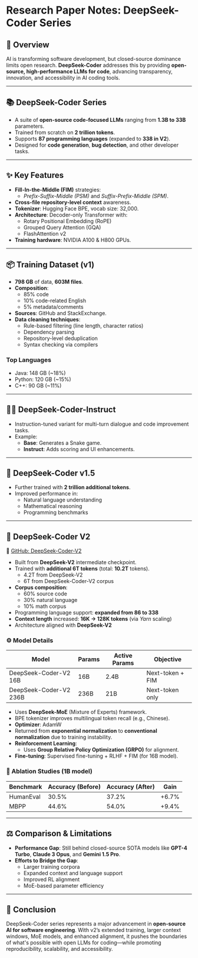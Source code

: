 # Research Paper Notes: DeepSeek-Coder Series

## 🚀 Overview

AI is transforming software development, but closed-source dominance limits open research. **DeepSeek-Coder** addresses this by providing **open-source, high-performance LLMs for code**, advancing transparency, innovation, and accessibility in AI coding tools.

---

## 📚 DeepSeek-Coder Series

- A suite of **open-source code-focused LLMs** ranging from **1.3B to 33B** parameters.
- Trained from scratch on **2 trillion tokens**.
- Supports **87 programming languages** (expanded to **338 in V2**).
- Designed for **code generation**, **bug detection**, and other developer tasks.

---

## ✨ Key Features

- **Fill-In-the-Middle (FIM)** strategies:
  - *Prefix-Suffix-Middle (PSM)* and *Suffix-Prefix-Middle (SPM)*.
- **Cross-file repository-level context** awareness.
- **Tokenizer**: Hugging Face BPE, vocab size: 32,000.
- **Architecture**: Decoder-only Transformer with:
  - Rotary Positional Embedding (RoPE)
  - Grouped Query Attention (GQA)
  - FlashAttention v2
- **Training hardware**: NVIDIA A100 & H800 GPUs.

---

## 📦 Training Dataset (v1)

- **798 GB** of data, **603M files**.
- **Composition**:
  - 85% code
  - 10% code-related English
  - 5% metadata/comments
- **Sources**: GitHub and StackExchange.
- **Data cleaning techniques**:
  - Rule-based filtering (line length, character ratios)
  - Dependency parsing
  - Repository-level deduplication
  - Syntax checking via compilers

### Top Languages
- Java: 148 GB (~18%)
- Python: 120 GB (~15%)
- C++: 90 GB (~11%)

---

## 🧑‍🏫 DeepSeek-Coder-Instruct

- Instruction-tuned variant for multi-turn dialogue and code improvement tasks.
- Example:
  - **Base**: Generates a Snake game.
  - **Instruct**: Adds scoring and UI enhancements.

---

## 🧪 DeepSeek-Coder v1.5

- Further trained with **2 trillion additional tokens**.
- Improved performance in:
  - Natural language understanding
  - Mathematical reasoning
  - Programming benchmarks

---

## 🧬 DeepSeek-Coder V2

🔗 [GitHub: DeepSeek-Coder-V2](https://github.com/deepseek-ai/DeepSeek-Coder-V2)

- Built from **DeepSeek-V2** intermediate checkpoint.
- Trained with **additional 6T tokens** (total: **10.2T** tokens).
  - 4.2T from DeepSeek-V2
  - 6T from DeepSeek-Coder-V2 corpus
- **Corpus composition**:
  - 60% source code
  - 30% natural language
  - 10% math corpus
- Programming language support: **expanded from 86 to 338**
- **Context length** increased: **16K → 128K tokens** (via *Yarn* scaling)
- Architecture aligned with **DeepSeek-V2**

### ⚙️ Model Details

| Model                     | Params | Active Params | Objective              |
|--------------------------|--------|----------------|-------------------------|
| DeepSeek-Coder-V2 16B    | 16B    | 2.4B           | Next-token + FIM        |
| DeepSeek-Coder-V2 236B   | 236B   | 21B            | Next-token only         |

- Uses **DeepSeek-MoE** (Mixture of Experts) framework.
- BPE tokenizer improves multilingual token recall (e.g., Chinese).
- **Optimizer**: AdamW
- Returned from **exponential normalization** to **conventional normalization** due to training instability.
- **Reinforcement Learning**:
  - Uses **Group Relative Policy Optimization (GRPO)** for alignment.
- **Fine-tuning**: Supervised fine-tuning + RLHF + FIM (for 16B model).

### 🧪 Ablation Studies (1B model)

| Benchmark   | Accuracy (Before) | Accuracy (After) | Gain   |
|-------------|-------------------|------------------|--------|
| HumanEval   | 30.5%             | 37.2%            | +6.7%  |
| MBPP        | 44.6%             | 54.0%            | +9.4%  |

---

## ⚖️ Comparison & Limitations

- **Performance Gap**: Still behind closed-source SOTA models like **GPT-4 Turbo**, **Claude 3 Opus**, and **Gemini 1.5 Pro**.
- **Efforts to Bridge the Gap**:
  - Larger training corpora
  - Expanded context and language support
  - Improved RL alignment
  - MoE-based parameter efficiency

---

## 🏁 Conclusion

DeepSeek-Coder series represents a major advancement in **open-source AI for software engineering**. With v2’s extended training, larger context windows, MoE models, and enhanced alignment, it pushes the boundaries of what's possible with open LLMs for coding—while promoting reproducibility, scalability, and accessibility.